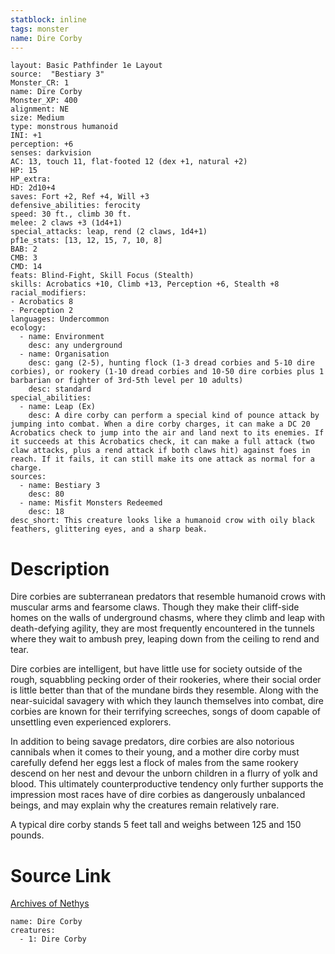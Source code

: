 ```yaml
---
statblock: inline
tags: monster
name: Dire Corby
---
```

```statblock
layout: Basic Pathfinder 1e Layout
source:  "Bestiary 3"
Monster_CR: 1
name: Dire Corby
Monster_XP: 400
alignment: NE
size: Medium
type: monstrous humanoid
INI: +1
perception: +6
senses: darkvision
AC: 13, touch 11, flat-footed 12 (dex +1, natural +2)
HP: 15
HP_extra: 
HD: 2d10+4
saves: Fort +2, Ref +4, Will +3
defensive_abilities: ferocity
speed: 30 ft., climb 30 ft.
melee: 2 claws +3 (1d4+1)
special_attacks: leap, rend (2 claws, 1d4+1)
pf1e_stats: [13, 12, 15, 7, 10, 8]
BAB: 2
CMB: 3
CMD: 14
feats: Blind-Fight, Skill Focus (Stealth)
skills: Acrobatics +10, Climb +13, Perception +6, Stealth +8
racial_modifiers:
- Acrobatics 8
- Perception 2
languages: Undercommon
ecology:
  - name: Environment
    desc: any underground
  - name: Organisation
    desc: gang (2-5), hunting flock (1-3 dread corbies and 5-10 dire corbies), or rookery (1-10 dread corbies and 10-50 dire corbies plus 1 barbarian or fighter of 3rd-5th level per 10 adults)
    desc: standard
special_abilities:
  - name: Leap (Ex)
    desc: A dire corby can perform a special kind of pounce attack by jumping into combat. When a dire corby charges, it can make a DC 20 Acrobatics check to jump into the air and land next to its enemies. If it succeeds at this Acrobatics check, it can make a full attack (two claw attacks, plus a rend attack if both claws hit) against foes in reach. If it fails, it can still make its one attack as normal for a charge.
sources:
  - name: Bestiary 3
    desc: 80
  - name: Misfit Monsters Redeemed
    desc: 18
desc_short: This creature looks like a humanoid crow with oily black feathers, glittering eyes, and a sharp beak.
```
# Description
Dire corbies are subterranean predators that resemble humanoid crows with muscular arms and fearsome claws. Though they make their cliff-side homes on the walls of underground chasms, where they climb and leap with death-defying agility, they are most frequently encountered in the tunnels where they wait to ambush prey, leaping down from the ceiling to rend and tear.

Dire corbies are intelligent, but have little use for society outside of the rough, squabbling pecking order of their rookeries, where their social order is little better than that of the mundane birds they resemble. Along with the near-suicidal savagery with which they launch themselves into combat, dire corbies are known for their terrifying screeches, songs of doom capable of unsettling even experienced explorers.

In addition to being savage predators, dire corbies are also notorious cannibals when it comes to their young, and a mother dire corby must carefully defend her eggs lest a flock of males from the same rookery descend on her nest and devour the unborn children in a flurry of yolk and blood. This ultimately counterproductive tendency only further supports the impression most races have of dire corbies as dangerously unbalanced beings, and may explain why the creatures remain relatively rare.

A typical dire corby stands 5 feet tall and weighs between 125 and 150 pounds.
# Source Link
[Archives of Nethys](https://aonprd.com/MonsterDisplay.aspx?ItemName=Dire%20Corby)
```encounter-table
name: Dire Corby
creatures:
  - 1: Dire Corby
```
